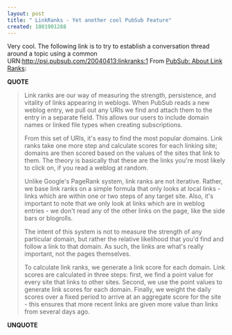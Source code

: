 ```yaml
---
layout: post
title: " LinkRanks - Yet another cool PubSub Feature"
created: 1081901288
---
```

Very cool.  The following link is to try to establish a conversation thread around a topic using a common URN:<a href="http://psi.pubsub.com/20040413:linkranks:1">http://psi.pubsub.com/20040413:linkranks:1</a>
From <a href="http://www.pubsub.com/linkranks/about">PubSub: About Link Ranks</a>:
<p><strong>QUOTE</strong></p><blockquote>Link ranks are our way of measuring the strength, persistence, and vitality of links appearing in weblogs. When PubSub reads a new weblog entry, we pull out any URIs we find and attach them to the entry in a separate field. This allows our users to include domain names or linked file types when creating subscriptions.


From this set of URIs, it's easy to find the most popular domains. Link ranks take one more step and calculate scores for each linking site; domains are then scored based on the values of the sites that link to them. The theory is basically that these are the links you're most likely to click on, if you read a weblog at random.

Unlike Google's PageRank system, link ranks are not iterative. Rather, we base link ranks on a simple formula that only looks at local links - links which are within one or two steps of any target site. Also, it's important to note that we only look at links which are in weblog entries - we don't read any of the other links on the page, like the side bars or blogrolls.


The intent of this system is not to measure the strength of any particular domain, but rather the relative likelihood that you'd find and follow a link to that domain. As such, the links are what's really important, not the pages themselves.


To calculate link ranks, we generate a link score for each domain. Link scores are calculated in three steps: first, we find a point value for every site that links to other sites. Second, we use the point values to generate link scores for each domain. Finally, we weight the daily scores over a fixed period to arrive at an aggregate score for the site - this ensures that more recent links are given more value than links from several days ago.</blockquote><p><strong>UNQUOTE</strong></p>

